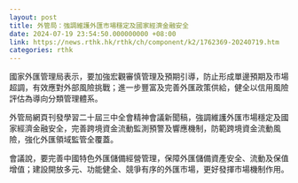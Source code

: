 ```yaml
---
layout: post
title: 外管局：強調維護外匯市場穩定及國家經濟金融安全
date: 2024-07-19 23:54:50.000000000 +08:00
link: https://news.rthk.hk/rthk/ch/component/k2/1762369-20240719.htm
categories: rthk
---
```


國家外匯管理局表示，要加強宏觀審慎管理及預期引導，防止形成單邊預期及市場超調，有效應對外部風險挑戰；進一步豐富及完善外匯政策供給，健全以信用風險評估為導向分類管理體系。

外管局網頁刊發學習二十屆三中全會精神會議新聞稿，強調維護外匯市場穩定及國家經濟金融安全，完善跨境資金流動監測預警及響應機制，防範跨境資金流動風險，強化外匯領域監管全覆蓋。

會議說，要完善中國特色外匯儲備經營管理，保障外匯儲備資產安全、流動及保值增值；建設開放多元、功能健全、競爭有序的外匯市場，更好發揮市場機制作用。
